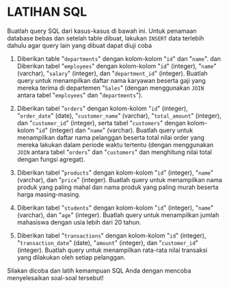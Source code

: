 # LATIHAN SQL

Buatlah query SQL dari kasus-kasus di bawah ini. Untuk penamaan database bebas dan setelah table dibuat, lakukan `INSERT` data terlebih dahulu agar query lain yang dibuat dapat diuji coba

1. Diberikan table "`departments`" dengan kolom-kolom "`id`" dan "`name`". dan Diberikan tabel "`employees`" dengan kolom-kolom "`id`" (integer), "`name`" (varchar), "`salary`" (integer), dan "`department_id`" (integer). Buatlah query untuk menampilkan daftar nama karyawan beserta gaji yang mereka terima di departemen "`Sales`" (dengan menggunakan `JOIN` antara tabel "`employees`" dan "`departments`").

1. Diberikan tabel "`orders`" dengan kolom-kolom "`id`" (integer), "`order_date`" (date), "`customer_name`" (varchar), "`total_amount`" (integer), dan "`customer_id`" (integer), serta tabel "`customers`" dengan kolom-kolom "`id`" (integer) dan "`name`" (varchar). Buatlah query untuk menampilkan daftar nama pelanggan beserta total nilai order yang mereka lakukan dalam periode waktu tertentu (dengan menggunakan `JOIN` antara tabel "`orders`" dan "`customers`" dan menghitung nilai total dengan fungsi agregat).

1. Diberikan tabel "`products`" dengan kolom-kolom "`id`" (integer), "`name`" (varchar), dan "`price`" (integer). Buatlah query untuk menampilkan nama produk yang paling mahal dan nama produk yang paling murah beserta harga masing-masing.

1. Diberikan tabel "`students`" dengan kolom-kolom "`id`" (integer), "`name`" (varchar), dan "`age`" (integer). Buatlah query untuk menampilkan jumlah mahasiswa dengan usia lebih dari 20 tahun.

1. Diberikan tabel "`transactions`" dengan kolom-kolom "`id`" (integer), "`transaction_date`" (date), "`amount`" (integer), dan "`customer_id`" (integer). Buatlah query untuk menampilkan rata-rata nilai transaksi yang dilakukan oleh setiap pelanggan.

Silakan dicoba dan latih kemampuan SQL Anda dengan mencoba menyelesaikan soal-soal tersebut!